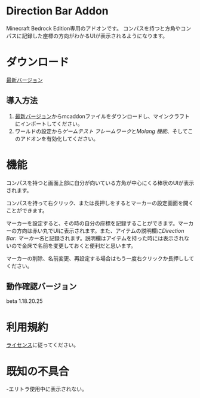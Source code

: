 # Direction Bar Addon
Minecraft Bedrock Edition専用のアドオンです。
コンパスを持つと方角やコンパスに記録した座標の方向がわかるUIが表示されるようになります。

# ダウンロード
[最新バージョン](https://github.com/moonstera/Direction-Bar/releases/download/0.0.1/Direction-Bar.mcaddon)

## 導入方法
 1. [最新バージョン](https://github.com/moonstera/Direction-Bar/releases/download/0.0.1/Direction-Bar.mcaddon)からmcaddonファイルをダウンロードし、マインクラフトにインポートしてください。
 2. ワールドの設定から*ゲームテスト フレームワーク*と*Molang 機能*、そしてこのアドオンを有効化してください。

# 機能
 コンパスを持つと画面上部に自分が向いている方角が中心にくる棒状のUIが表示されます。

 コンパスを持って右クリック、または長押しをするとマーカーの設定画面を開くことができます。

 マーカーを設定すると、その時の自分の座標を記録することができます。マーカーの方向は赤い丸でUIに表示されます。また、アイテムの説明欄に*Direction Bar: マーカー名*と記録されます。説明欄はアイテムを持った時には表示されないので金床で名前を変更しておくと便利だと思います。
 
 マーカーの削除、名前変更、再設定する場合はもう一度右クリックか長押ししてください。

## 動作確認バージョン
 beta 1.18.20.25

# 利用規約
[ライセンス](https://github.com/moonstera/Direction-Bar/blob/0.0.1/LICENSE)に従ってください。

# 既知の不具合
-エリトラ使用中に表示されない。
